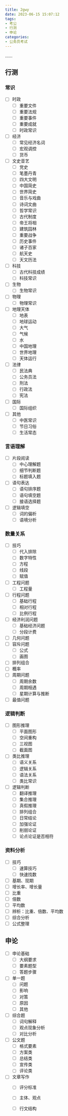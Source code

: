 ```yaml
---
title: 2gwy
date: 2023-06-15 15:07:12
tags:
- 考公
- 行测
- 申论
categories:
- 公务员考试
---
```


......
<!-- more -->

## 行测

### 常识

- [ ] 时政
  - [ ] 重要文件
  - [ ] 重要法规
  - [ ] 重要事件
  - [ ] 重要成就
  - [ ] 时政常识
- [ ] 经济
  - [ ] 常见经济名词
  - [ ] 宏观调控
  - [ ] 货币
- [ ] 文史音艺
  - [ ] 党史
  - [ ] 笔墨丹青
  - [ ] 四大文明
  - [ ] 中国简史
  - [ ] 世界简史
  - [ ] 音乐与戏曲
  - [ ] 诗词文曲
  - [ ] 哲学常识
  - [ ] 古代制度
  - [ ] 帝王将相
  - [ ] 建筑园林
  - [ ] 重要战争
  - [ ] 历史事件
  - [ ] 诸子百家
  - [ ] 航天史
  - [ ] 天文历法
- [ ] 科技
  - [ ] 古代科技成绩
  - [ ] 科技常识
- [ ] 生物
  - [ ] 生物常识
- [ ] 物理
  - [ ] 物理常识
- [ ] 地理天体
  - [ ] 地表
  - [ ] 地球运动
  - [ ] 大气
  - [ ] 气候
  - [ ] 水
  - [ ] 中国地理
  - [ ] 世界地理
  - [ ] 天体运行
- [ ] 法律
  - [ ] 民法典
  - [ ] 公务员法
  - [ ] 刑法
  - [ ] 行政法
  - [ ] 宪法
- [ ] 国际
  - [ ] 国际组织
- [ ] 其他
  - [ ] 中医常识
  - [ ] 节日习俗
  - [ ] 生活常态

### 言语理解

- [ ] 片段阅读
  - [ ] 中心理解题
  - [ ] 细节判断题
  - [ ] 标题填入题
- [ ] 语句表达
  - [ ] 语句排序题
  - [ ] 语句填空题
  - [ ] 接语选择题
- [ ] 逻辑填空
  - [ ] 词的偏析
  - [ ] 语境分析

### 数量关系

- [ ] 技巧
  - [ ] 代入排除
  - [ ] 数字特性
  - [ ] 方程
  - [ ] 线段
  - [ ] 赋值
- [ ] 工程问题
  - [ ] 工程量
- [ ] 行程问题
  - [ ] 基础行程
  - [ ] 相对行程
  - [ ] 比例行程
- [ ] 经济利润问题
  - [ ] 基础经济问题
  - [ ] 分段计费
- [ ] 几何问题
- [ ] 容斥问题
  - [ ] 公式
  - [ ] 画图
- [ ] 排列组合
- [ ] 概率
- [ ] 周期问题
  - [ ] 周期余数
  - [ ] 周期相遇
  - [ ] 星期计算与推断
- [ ] 最值问题

### 逻辑判断

- [ ] 图形推理
  - [ ] 平面图形
  - [ ] 空间重构
  - [ ] 三视图
  - [ ] 截面图
- [ ] 类比推理
  - [ ] 语义关系
  - [ ] 逻辑关系
  - [ ] 语法关系
  - [ ] 类比常识
- [ ] 逻辑判断
  - [ ] 翻译推理
  - [ ] 集合推理
  - [ ] 真假推理
  - [ ] 排列组合
  - [ ] 日常结论
  - [ ] 加强论证
  - [ ] 削弱论证
  - [ ] 论点论证是否相符

### 资料分析

- [ ] 技巧
  - [ ] 速算技巧
  - [ ] 快速找数
- [ ] 基期、现期
- [ ] 增长率、增长量
- [ ] 比重
- [ ] 倍数
- [ ] 平均数
- [ ] 辨析：比重、倍数、平均数
- [ ] 综合分析
- [ ] 公式整理

## 申论

- [ ] 申论基础
  - [ ] 大纲要求
  - [ ] 要素题型
  - [ ] 答题步骤
- [ ] 单一题
  - [ ] 问题
  - [ ] 影响
  - [ ] 对策
  - [ ] 原因
  - [ ] 其他
- [ ] 综合题
  - [ ] 词句解释
  - [ ] 观点现象分析
  - [ ] 对比分析
- [ ] 公文题
  - [ ] 格式要素
  - [ ] 方案类
  - [ ] 总结类
  - [ ] 宣传类
  - [ ] 评论类
- [ ] 文章写作
  - [ ] 评分标准
  - [ ] 主体、观点
  - [ ] 行文结构



